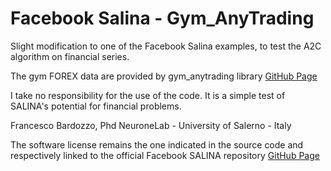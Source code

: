 # Facebook Salina - Gym_AnyTrading
Slight modification to one of the Facebook Salina examples, to test the A2C algorithm on financial series.


The gym FOREX data are provided by gym_anytrading library [GitHub Page](https://github.com/AminHP/gym-anytrading)

I take no responsibility for the use of the code.
It is a simple test of SALINA's potential for financial problems.

Francesco Bardozzo, Phd
NeuroneLab - University of Salerno - Italy

The software license remains the one indicated in the source code and respectively linked to the official Facebook SALINA repository [GitHub Page](https://github.com/facebookresearch/salina)
